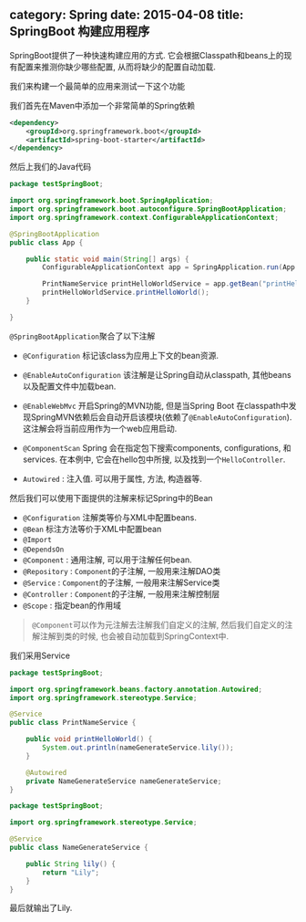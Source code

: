 category: Spring
date: 2015-04-08
title: SpringBoot 构建应用程序
---
SpringBoot提供了一种快速构建应用的方式. 它会根据Classpath和beans上的现有配置来推测你缺少哪些配置, 从而将缺少的配置自动加载.

我们来构建一个最简单的应用来测试一下这个功能

我们首先在Maven中添加一个非常简单的Spring依赖
```xml
<dependency>
    <groupId>org.springframework.boot</groupId>
    <artifactId>spring-boot-starter</artifactId>
</dependency>
```
然后上我们的Java代码
```java
package testSpringBoot;

import org.springframework.boot.SpringApplication;
import org.springframework.boot.autoconfigure.SpringBootApplication;
import org.springframework.context.ConfigurableApplicationContext;

@SpringBootApplication
public class App {

	public static void main(String[] args) {
		ConfigurableApplicationContext app = SpringApplication.run(App.class, args);

		PrintNameService printHelloWorldService = app.getBean("printHelloWorldService", PrintNameService.class);
		printHelloWorldService.printHelloWorld();
	}

}
```
`@SpringBootApplication`聚合了以下注解
* `@Configuration` 标记该class为应用上下文的bean资源.
* `@EnableAutoConfiguration` 该注解是让Spring自动从classpath, 其他beans以及配置文件中加载bean.
* `@EnableWebMvc` 开启Spring的MVN功能, 但是当Spring Boot 在classpath中发现SpringMVN依赖后会自动开启该模块(依赖了`@EnableAutoConfiguration`). 这注解会将当前应用作为一个web应用启动.
* `@ComponentScan` Spring 会在指定包下搜索components, configurations, 和services. 在本例中, 它会在hello包中所搜, 以及找到一个`HelloController`.

* `Autowired` : 注入值. 可以用于属性, 方法, 构造器等.

然后我们可以使用下面提供的注解来标记Spring中的Bean
* `@Configuration` 注解类等价与XML中配置beans.
* `@Bean` 标注方法等价于XML中配置bean
* `@Import`
* `@DependsOn`
* `@Component` : 通用注解, 可以用于注解任何bean.
* `@Repository` : `Component`的子注解, 一般用来注解DAO类
* `@Service` : `Component`的子注解, 一般用来注解Service类
* `@Controller` : `Component`的子注解, 一般用来注解控制层
* `@Scope` : 指定bean的作用域
> `@Component`可以作为元注解去注解我们自定义的注解, 然后我们自定义的注解注解到类的时候, 也会被自动加载到SpringContext中.

我们采用Service
```java
package testSpringBoot;

import org.springframework.beans.factory.annotation.Autowired;
import org.springframework.stereotype.Service;

@Service
public class PrintNameService {

	public void printHelloWorld() {
		System.out.println(nameGenerateService.lily());
	}

	@Autowired
	private NameGenerateService nameGenerateService;
}

package testSpringBoot;

import org.springframework.stereotype.Service;

@Service
public class NameGenerateService {

	public String lily() {
		return "Lily";
	}
}
```
最后就输出了Lily.

